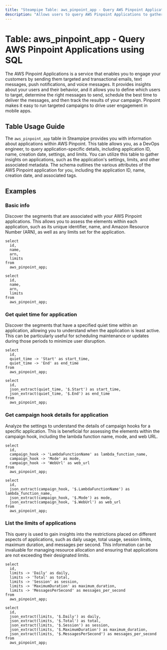 ```yaml
---
title: "Steampipe Table: aws_pinpoint_app - Query AWS Pinpoint Applications using SQL"
description: "Allows users to query AWS Pinpoint Applications to gather information about the applications, such as application ID, name, and creation date. The table also provides details about the application's settings and limits."
---
```


# Table: aws_pinpoint_app - Query AWS Pinpoint Applications using SQL

The AWS Pinpoint Applications is a service that enables you to engage your customers by sending them targeted and transactional emails, text messages, push notifications, and voice messages. It provides insights about your users and their behavior, and it allows you to define which users to target, determine the right messages to send, schedule the best time to deliver the messages, and then track the results of your campaign. Pinpoint makes it easy to run targeted campaigns to drive user engagement in mobile apps.

## Table Usage Guide

The `aws_pinpoint_app` table in Steampipe provides you with information about applications within AWS Pinpoint. This table allows you, as a DevOps engineer, to query application-specific details, including application ID, name, creation date, settings, and limits. You can utilize this table to gather insights on applications, such as the application's settings, limits, and other associated metadata. The schema outlines the various attributes of the AWS Pinpoint application for you, including the application ID, name, creation date, and associated tags.

## Examples

### Basic info
Discover the segments that are associated with your AWS Pinpoint applications. This allows you to assess the elements within each application, such as its unique identifier, name, and Amazon Resource Number (ARN), as well as any limits set for the application.

```sql+postgres
select
  id,
  name,
  arn,
  limits
from
  aws_pinpoint_app;
```

```sql+sqlite
select
  id,
  name,
  arn,
  limits
from
  aws_pinpoint_app;
```

### Get quiet time for application
Discover the segments that have a specified quiet time within an application, allowing you to understand when the application is least active. This can be particularly useful for scheduling maintenance or updates during those periods to minimize user disruption.

```sql+postgres
select
  id,
  quiet_time -> 'Start' as start_time,
  quiet_time -> 'End' as end_time
from
  aws_pinpoint_app;
```

```sql+sqlite
select
  id,
  json_extract(quiet_time, '$.Start') as start_time,
  json_extract(quiet_time, '$.End') as end_time
from
  aws_pinpoint_app;
```

### Get campaign hook details for application
Analyze the settings to understand the details of campaign hooks for a specific application. This is beneficial for assessing the elements within the campaign hook, including the lambda function name, mode, and web URL.

```sql+postgres
select
  id,
  campaign_hook -> 'LambdaFunctionName' as lambda_function_name,
  campaign_hook -> 'Mode' as mode,
  campaign_hook -> 'WebUrl' as web_url
from
  aws_pinpoint_app;
```

```sql+sqlite
select
  id,
  json_extract(campaign_hook, '$.LambdaFunctionName') as lambda_function_name,
  json_extract(campaign_hook, '$.Mode') as mode,
  json_extract(campaign_hook, '$.WebUrl') as web_url
from
  aws_pinpoint_app;
```

### List the limits of applications
This query is used to gain insights into the restrictions placed on different aspects of applications, such as daily usage, total usage, session limits, maximum duration, and messages per second. This information can be invaluable for managing resource allocation and ensuring that applications are not exceeding their designated limits.

```sql+postgres
select
  id,
  limits -> 'Daily' as daily,
  limits -> 'Total' as total,
  limits -> 'Session' as session,
  limits -> 'MaximumDuration' as maximum_duration,
  limits -> 'MessagesPerSecond' as messages_per_second
from
  aws_pinpoint_app;
```

```sql+sqlite
select
  id,
  json_extract(limits, '$.Daily') as daily,
  json_extract(limits, '$.Total') as total,
  json_extract(limits, '$.Session') as session,
  json_extract(limits, '$.MaximumDuration') as maximum_duration,
  json_extract(limits, '$.MessagesPerSecond') as messages_per_second
from
  aws_pinpoint_app;
```